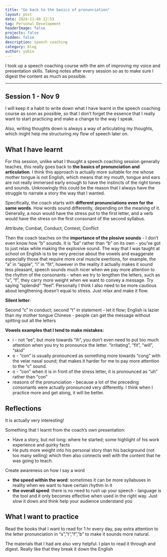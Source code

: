 ```yaml
---
title: "Go back to the basics of pronunciation"
layout: post
date: 2024-11-08 12:53
tag: Personal Development
headerImage: false
projects: false
hidden: false
description: speech coaching
category: blog
author: yubin
---
```


I took up a speech coaching course with the aim of improving my voice and presentation skills. Taking notes after every session so as to make sure I digest the content as much as possible.

---

## Session 1 - Nov 9

I will keep it a habit to write down what I have learnt in the speech coaching course as soon as possible, so that I don’t forget the essence that I really want to start practicing and make a change to the way I speak.

Also, writing thoughts down is always a way of articulating my thoughts, which might help me structuring my flow of speech later on.

## What I have learnt

For this session, unlike what I thought a speech coaching session generally teaches, this really goes back to **the basics of pronunciation and articulation**. I think this approach is actually more suitable for me whose mother tongue is not English, which means that my mouth, tongue and ears are not really immersed early enough to have the instincts of the right tones and sounds. Unknowingly this could be the reason that I always have the struggle to narrate a story the way that I wanted.

Specifically, the coach starts with **different pronunciations even for the same words**. How words sound differently, depending on the meaning of it. Generally, a noun would have the stress put to the first letter, and a verb would have the stress on the first consonant of the second syllabus. 

Attribute; Combat, Conduct; Contest; Conflict

Then the coach teaches on the **importance of the plosive sounds** - I don’t even know how “b” sounds. It is “ba” rather than “b” on its own - you’ve got to just relax while making the explosive sound. The way that I was taught at school on English is to be very precise about the vowels and exaggerate especially those that require more oral muscle exertions, for example, the “a” in “apple”, “i” in “fit”, however in the reality it actually makes it sound less pleasant, speech sounds much nicer when we pay more attention to the rhythm of the consonants - when we try to lengthen the letters, such as “s”, “f”, they carry more weight when we want to convey a message. Try saying “splendid” “feel”. Personally I think I also need to be more cautious about lengthening doesn’t equal to stress. Just relax and make it flow.

**Silent letter**: 

Second “c” in conduct; second “t” in statement - let it flow; English is lazier than my mother tongue Chinese - people can get the message without spitting out all the letters

**Vowels examples that I tend to make mistakes:** 

- i - not “ee”, but more towards “ih”, you don’t even need to put too much attention when you try to pronounce the letter. “irritating”, “fit”, “will”, “skid”
- o - “con” is usually pronounced as something more towards “cong” with the velar nasal sound; that makes it harder for me to pay more attention to the “c” sound.
- o - “con” when it is in front of the stress letter, it is pronounced as “uh” rather than “con”
- reasons of the pronunciation - because a lot of the preceding consonants were actually pronounced very differently. I think when I practice more and get along, it will be better.

## Reflections

It is actually very interesting!

Something that I learnt from the coach’s own presentation:

- Have a story, but not long: where he started; some highlight of his work experience and quirky facts
- He puts more weight into his personal story than his background (not too many selling) which then also connects well with the content that he was going to teach.

Create awareness on how I say a word

- **the speed within the word**: sometimes it can be more syllabuses in reality when we want to have certain rhythm in it
- **the overall speed**: there is no need to rush up your speech - language is the tool and it only becomes effective when used in the right way. Just slow it down and think help your audience understand you

## What I want to practice

Read the books that I want to read for 1 hr every day, pay extra attention to the letter pronunciation in “s”,”t”,”f”,”b” to make it sounds more natural.

The materials that I had are also very helpful. I plan to read it through and digest. Really like that they break it down the English

